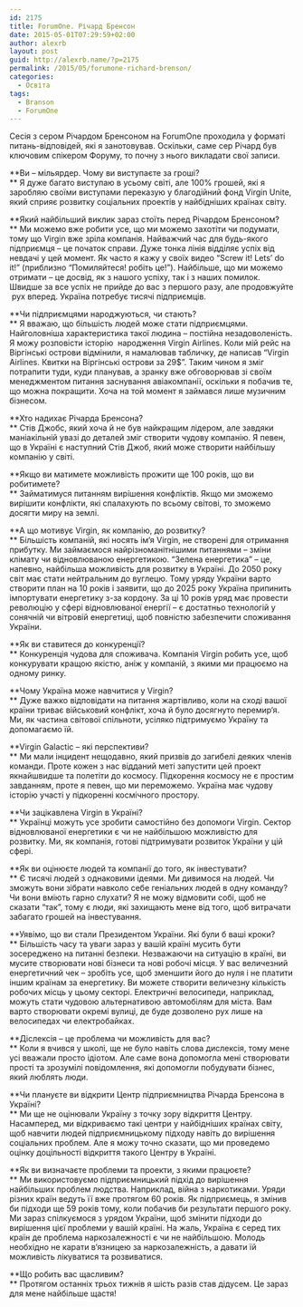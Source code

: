 ```yaml
---
id: 2175
title: ForumOne. Річард Бренсон
date: 2015-05-01T07:29:59+02:00
author: alexrb
layout: post
guid: http://alexrb.name/?p=2175
permalink: /2015/05/forumone-richard-brenson/
categories:
  - Освіта
tags:
  - Branson
  - ForumOne
---
```

Сесія з сером Річардом Бренсоном на ForumOne проходила у форматі питань-відповідей, які я занотовував. Оскільки, саме сер Річард був ключовим спікером Форуму, то почну з нього викладати свої записи.

**Ви &#8211; мільярдер. Чому ви виступаєте за гроші?  
** Я дуже багато виступаю в усьому світі, але 100% грошей, які я заробляю своїми виступами переказую у благодійний фонд Virgin Unite, який сприяє розвитку соціальних проектів у найбідніших країнах світу.

**Який найбільший виклик зараз стоїть перед Річардом Бренсоном?  
** Ми можемо вже робити усе, що ми можемо захотіти чи подумати, тому що Virgin вже зріла компанія. Найважчий час для будь-якого підприємця &#8211; це початок справи. Дуже тонка лінія відділяє успіх від невдачі у цей момент. Як часто я кажу у своїх видео &#8220;Screw it! Lets&#8217; do it!&#8221; (приблизно &#8220;Помиляйтеся! робіть це!&#8221;). Найбільше, що ми можемо отримати &#8211; це досвід, як з нашого успіху, так і з наших помилок. Швидше за все успіх не прийде до вас з першого разу, але продовжуйте  рух вперед. Україна потребує тисячі підприємців.

**Чи підприємцями народжуються, чи стають?  
** Я вважаю, що більшість людей може стати підприємцями. Найголовніша характеристика такої людина &#8211; постійна незадоволеність. Я можу розповісти історію  народження Virgin Airlines. Коли мій рейс на Віргінські острови відмінили, я намалював табличку, де написав &#8220;Virgin Airlines. Квитки на Віргінські острови за 29$&#8221;. Таким чином я зміг потрапити туди, куди планував, а зранку вже обговорював зі своїм менеджментом питання заснування авіакомпанії, оскільки я побачив те, що можна покращити. Хоча на той момент я займався лише музичним бізнесом.

**Хто надихає Річарда Бренсона?  
** Стів Джобс, який хоча й не був найкращим лідером, але завдяки маніакільній увазі до деталей зміг створити чудову компанію. Я певен, що в Україні є наступний Стів Джоб, який може створити найбільшу компанію у світі.

**Якщо ви матимете можливість прожити ще 100 років, що ви робитимете?  
** Займатимуся питанням вирішення конфліктів. Якщо ми зможемо вирішити конфлікти, які спалахують по всьому світові, то зможемо досягти миру на землі.

**А що мотивує Virgin, як компанію, до розвитку?  
** Більшість компаній, які носять ім‘я Virgin, не створені для отримання прибутку. Ми займаємося найрізноманітнішими питаннями &#8211; зміни клімату чи відновлюваною енергетикою. &#8220;Зелена енергетика&#8221; &#8211; це, напевно, найбільша можливість для розвитку в Україні. До 2050 року світ має стати нейтральним до вуглецю. Тому уряду України варто створити план на 10 років і заявити, що до 2025 року Україна припинить імпортувати енергетику з-за кордону. За ці 10 років уряд має провести революцію у сфері відновлюваної енергії &#8211; є достатньо технологій у сонячній чи вітровій енергетиці, щоб повністю забезпечити споживання України.

**Як ви ставитеся до конкуренції?  
** Конкуренція чудова для споживача. Компанія Virgin робить усе, щоб конкурувати кращою якістю, аніж у компаній, з якими ми працюємо на одному ринку.

**Чому Україна може навчитися у Virgin?  
** Дуже важко відповідати на питання жартівливо, коли на сході вашої країни триває військовий конфлікт, хоча й було досягнуто перемир‘я. Ми, як частина світової спільноти, усіляко підтримуємо Україну та допомагаємо їй.

**Virgin Galactic &#8211; які перспективи?  
** Ми мали інцидент нещодавно, який призвів до загибелі деяких членів команди. Проте кожен з нас відданий меті запустити цей проект якнайшвидше та полетіти до космосу. Підкорення космосу не є простим завданням, проте я певен, що ми переможемо. Україна має чудову історію участі у підкоренні космічного простору.

**Чи зацікавлена Virgin в Україні?  
** Українці можуть усе зробити самостійно без допомоги Virgin. Сектор відновлюваної енергетики є чи не найбільшою можливістю для розвитку. Ми, як компанія, готові підтримувати розвиток України у цій сфері.

**Як ви оцінюєте людей та компанії до того, як інвестувати?  
** Є тисячі людей з однаковими ідеями. Ми дивимося на людей. Чи зможуть вони зібрати навколо себе геніальних людей в одну команду? Чи вони вміють гарно слухати? Я не можу відмовити собі, щоб не сказати &#8220;так&#8221;, тому є люди, які захищають мене від того, щоб витрачати забагато грошей на інвестування.

**Уявімо, що ви стали Президентом України. Які були б ваші кроки?  
** Більшість часу та уваги зараз у вашій країні мусить бути зосереджено на питанні безпеки. Незважаючи на ситуацію в країні, ви мусите створювати нові бізнеси та нові робочі місця. У вас величезний енергетичний чек &#8211; зробіть усе, щоб зменшити його до нуля і не платити іншим країнам за енергетику. Ви можете створити величезну кількість робочих міcць у цьому секторі. Електричні велосипеди, наприклад, можуть стати чудовою альтернативою автомобілям для міста. Вам варто створювати окремі вулиці, де буде дозволено рух лише на велосипедах чи електробайках.

**Діслексія &#8211; це проблема чи можливість для вас?  
** Коли я вчився у школі, ще не було навіть слова дислексія, тому мене усі вважали просто ідіотом. Але саме вона допомогла мені створювати прості та зрозумілі повідомлення, які допомогли побудувати бізнес, який люблять люди.

**Чи плануєте ви відкрити Центр підприємництва Річарда Бренсона в Україні?  
** Ми ще не оцінювали Україну з точку зору відкриття Центру. Насамперед, ми відкриваємо такі центри у найбідніших країнах світу, щоб навчити людей підприємницькому підходу навіть до вирішення соціальних проблем. Але я можу точно сказати, що ми проведемо оцінку доцільності відкриття такого Центру в Україні.

**Як ви визначаєте проблеми та проекти, з якими працюєте?  
** Ми використовуємо підприємницький підхід до вирішення найбільших проблем людства. Наприклад, війна з наркотиками. Уряди різних країн ведуть її вже протягом 60 років. Як підприємець, я змінив би підходи ще 59 років тому, коли побачив би результати першого року. Ми зараз спілкуємося з урядом України, щоб змінити підходи до вирішення цієї проблеми у вашій країні. На жаль, Україна є серед тих країн де проблема наркозалежності є чи не найбільшою. Молодь необхідно не карати в‘язницею за наркозалежність, а давати їй можливість лікуватися та розвиватися.

**Що робить вас щасливим?  
** Протягом останніх трьох тижнів я шість разів став дідусем. Це зараз для мене найбільше щастя!